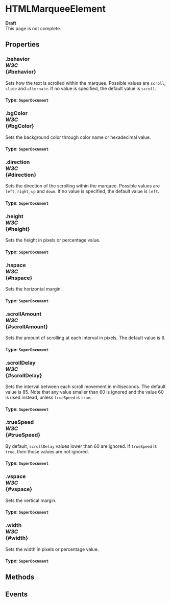 # HTMLMarqueeElement

<div class='overview'><strong>Draft</strong><br>
    This page is not complete.</div>

## Properties

### .behavior <div class="specs"><i>W3C</i></div> {#behavior}

Sets how the text is scrolled within the marquee. Possible values are <code>scroll</code>, <code>slide</code> and <code>alternate</code>. If no value is specified, the default value is <code>scroll</code>.

#### **Type**: `SuperDocument`

### .bgColor <div class="specs"><i>W3C</i></div> {#bgColor}

Sets the background color through color name or hexadecimal value.

#### **Type**: `SuperDocument`

### .direction <div class="specs"><i>W3C</i></div> {#direction}

Sets the direction of the scrolling within the marquee. Possible values are <code>left</code>, <code>right</code>, <code>up</code> and <code>down</code>. If no value is specified, the default value is <code>left</code>.

#### **Type**: `SuperDocument`

### .height <div class="specs"><i>W3C</i></div> {#height}

Sets the height in pixels or percentage value.

#### **Type**: `SuperDocument`

### .hspace <div class="specs"><i>W3C</i></div> {#hspace}

Sets the horizontal margin.

#### **Type**: `SuperDocument`

### .scrollAmount <div class="specs"><i>W3C</i></div> {#scrollAmount}

Sets the amount of scrolling at each interval in pixels. The default value is 6.

#### **Type**: `SuperDocument`

### .scrollDelay <div class="specs"><i>W3C</i></div> {#scrollDelay}

Sets the interval between each scroll movement in milliseconds. The default value is 85. Note that any value smaller than 60 is ignored and the value 60 is used instead, unless <code>trueSpeed</code> is <code>true</code>.

#### **Type**: `SuperDocument`

### .trueSpeed <div class="specs"><i>W3C</i></div> {#trueSpeed}

By default, <code>scrollDelay</code> values lower than 60 are ignored. If <code>trueSpeed</code> is <code>true</code>, then those values are not ignored.

#### **Type**: `SuperDocument`

### .vspace <div class="specs"><i>W3C</i></div> {#vspace}

Sets the vertical margin.

#### **Type**: `SuperDocument`

### .width <div class="specs"><i>W3C</i></div> {#width}

Sets the width in pixels or percentage value.

#### **Type**: `SuperDocument`

## Methods

## Events
